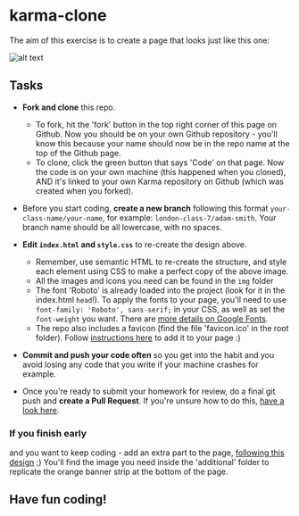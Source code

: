 # karma-clone

The aim of this exercise is to create a page that looks just like this one: 
 
 
 
![alt text](./Karma%20-%20desktop%20design.png "Karma desktop design")


## Tasks

 - **Fork and clone** this repo.
   - To fork, hit the 'fork' button in the top right corner of this page on Github. 
  Now you should be on your own Github repository - you'll know this because your name should now be in the repo name at the top of the Github page. 
   - To clone, click the green button that says 'Code' on that page.
  Now the code is on your own machine (this happened when you cloned), AND it's linked to your own Karma repository on Github (which was created when you forked).

 - Before you start coding, **create a new branch** following this format `your-class-name/your-name`, for example: `london-class-7/adam-smith`. Your branch name should be all lowercase, with no spaces. 

 - **Edit `index.html` and `style.css`** to re-create the design above.
   - Remember, use semantic HTML to re-create the structure, and style each element using CSS to make a perfect copy of the above image. 
   - All the images and icons you need can be found in the `img` folder
   - The font 'Roboto' is already loaded into the project (look for it in the index.html `head`!). To apply the fonts to your page, you'll need to use `font-family: 'Roboto', sans-serif;` in your CSS, as well as set the `font-weight` you want. There are [more details on Google Fonts](https://fonts.google.com/share?selection.family=Roboto:wght@300;400;500).
   - The repo also includes a favicon (find the file 'favicon.ico' in the root folder). Follow [instructions here](https://www.youtube.com/watch?v=kEf1xSwX5D8&t=187s) to add it to your page :)

 - **Commit and push your code often** so you get into the habit and you avoid losing any code that you write if your machine crashes for example. 
 - Once you're ready to submit your homework for review, do a final git push and **create a Pull Request**. If you're unsure how to do this, [have a look here](https://syllabus.codeyourfuture.io/git/cheatsheet/#i-want-to-send-my-code-to-volunteers-pushing).

### If you finish early
and you want to keep coding - add an extra part to the page, [following this design](./additional/Karma%20-%20desktop%20-%20extended.png) ;) 
You'll find the image you need inside the 'additional' folder to replicate the orange banner strip at the bottom of the page. 
 
 

## Have fun coding!
